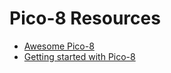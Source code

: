 # Pico-8 Resources

- [Awesome Pico-8](https://github.com/felipebueno/awesome-PICO-8)
- [Getting started with Pico-8](https://codepen.io/asommer70/post/getting-started-with-pico-8)
